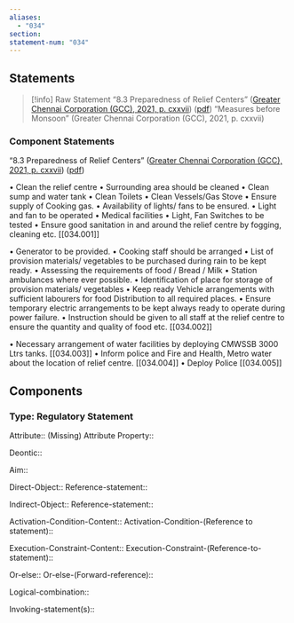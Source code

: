 ```yaml
---
aliases:
  - "034"
section: 
statement-num: "034"
---
```

## Statements 
> [!info] Raw Statement
> “8.3 Preparedness of Relief Centers” ([Greater Chennai Corporation (GCC), 2021, p. cxxvii](zotero://select/library/items/AZZSXLC8)) ([pdf](zotero://open-pdf/library/items/ZWDYK52D?page=127&annotation=KLYRJC7E)) 
> “Measures before Monsoon” (Greater Chennai Corporation (GCC), 2021, p. cxxvii)

### Component Statements
“8.3 Preparedness of Relief Centers” ([Greater Chennai Corporation (GCC), 2021, p. cxxvii](zotero://select/library/items/AZZSXLC8)) ([pdf](zotero://open-pdf/library/items/ZWDYK52D?page=127&annotation=KLYRJC7E)) 

• Clean the relief centre 
• Surrounding area should be cleaned 
• Clean sump and water tank 
• Clean Toilets 
• Clean Vessels/Gas Stove 
• Ensure supply of Cooking gas. 
• Availability of lights/ fans to be ensured. 
• Light and fan to be operated 
• Medical facilities 
• Light, Fan Switches to be tested 
• Ensure good sanitation in and around the relief centre by fogging, cleaning etc. 
[[034.001]]

• Generator to be provided. 
• Cooking staff should be arranged 
• List of provision materials/ vegetables to be purchased during rain to be kept ready. 
• Assessing the requirements of food / Bread / Milk • Station ambulances where ever possible. 
• Identification of place for storage of provision materials/ vegetables 
• Keep ready Vehicle arrangements with sufficient labourers for food Distribution to all required places.
• Ensure temporary electric arrangements to be kept always ready to operate during power failure. 
• Instruction should be given to all staff at the relief centre to ensure the quantity and quality of food etc. 
[[034.002]]


• Necessary arrangement of water facilities by deploying CMWSSB 3000 Ltrs tanks. [[034.003]]
• Inform police and Fire and Health, Metro water about the location of relief centre. [[034.004]]
• Deploy Police [[034.005]]



## Components
### Type: Regulatory Statement
Attribute:: (Missing)
	Attribute Property::

Deontic::

Aim::

Direct-Object::
	Reference-statement::

Indirect-Object::
	Reference-statement::

Activation-Condition-Content::
	Activation-Condition-(Reference to statement)::

Execution-Constraint-Content::
	Execution-Constraint-(Reference-to-statement)::

Or-else::
	Or-else-(Forward-reference)::

Logical-combination::

Invoking-statement(s)::